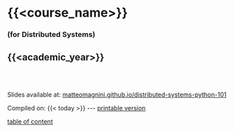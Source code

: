 # {{<course_name>}}
### **(for Distributed Systems)**

## {{<academic_year>}}

<br>

<br>


Slides available at: [matteomagnini.github.io/distributed-systems-python-101](https://matteomagnini.github.io/distributed-systems-python-101/#/)

Compiled on: {{< today >}} --- [<i class="fa fa-print" aria-hidden="true"></i> printable version](?print-pdf&pdfSeparateFragments=false)

[<i class="fa fa-arrow-down" aria-hidden="true"></i> table of content](#module-contents-and-action-plan)
